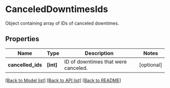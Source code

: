 # CanceledDowntimesIds

Object containing array of IDs of canceled downtimes.
## Properties
Name | Type | Description | Notes
------------ | ------------- | ------------- | -------------
**cancelled_ids** | **[int]** | ID of downtimes that were canceled. | [optional] 

[[Back to Model list]](README.md#documentation-for-models) [[Back to API list]](README.md#documentation-for-api-endpoints) [[Back to README]](README.md)


